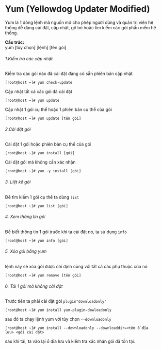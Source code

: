 ﻿# Yum (Yellowdog Updater Modified)
Yum là 1 dòng lệnh mã nguồn mở cho phép người dùng và quản trị viên hệ thống dễ dàng cài đặt, cập nhật, gỡ bỏ hoặc tìm kiếm các gói phần mềm hệ thống. 

**Cấu trúc:**   
yum [tùy chọn] [lệnh] [tên gói]

###### 1.Kiểm tra các cập nhật
Kiểm tra các gói nào đã cài đặt đang có sẵn phiên bản cập nhật
``` 
[root@host ~]# yum check-update
```
Cập nhật tất cả các gói đã cài đặt
```
[root@host ~]# yum update
```
Cập nhật 1 gói cụ thể hoặc 1 phiên bản cụ thể của gói
``` 
[root@host ~]# yum update [tên gói]
```
###### 2.Cài đặt gói
Cài đặt 1 gói hoặc phiên bản cụ thể của gói
```
[root@host ~]# yum install [gói]
```
Cài đặt gói mà không cần xác nhận
```
[root@host ~]# yum -y install [gói]
```
###### 3. Liệt kê gói
Để tìm kiếm 1 gói cụ thể ta dùng `list`
```
[root@host ~]# yum list [gói]
```
###### 4. Xem thông tin gói
Để biết thông tin 1 gói trước khi ta cài đặt nó, ta sử dụng `info`
```
[root@host ~]# yum info [gói]
```
###### 5. Xóa gói bằng yum
lệnh này sẽ xóa gói được chỉ định cùng với tất cả các phụ thuộc của nó
```
[root@host ~]# yum remove [tên gói]
```
###### 6. Tải 1 gói mà không cài đặt
Trước tiên ta phải cài đặt gói  `plugin"downloadonly"`
```
[root@host ~]# yum install yum-plugin-dowloadonly
```
sau đó ta chạy lệnh yum với tùy chọn `--downloadonly`
```
[root@host ~]# yum install --downloadonly --downloaddir=<tên ổ đĩa lưu> <gói cài đặt>
```
sau khi tải, ta vào lại ổ đĩa lưu và kiểm tra xác nhận gói đã tồn tại.

